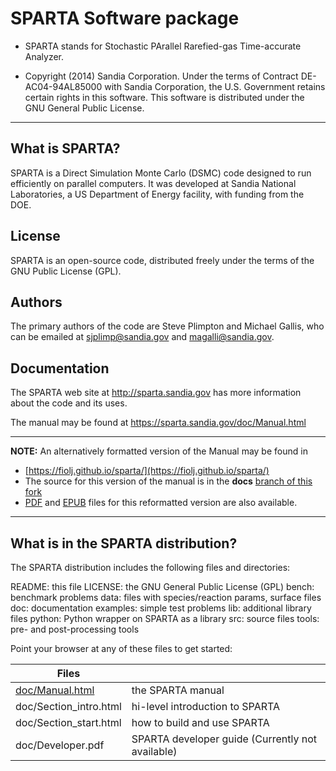 # SPARTA Software package


- SPARTA stands for Stochastic PArallel Rarefied-gas Time-accurate
Analyzer.

- Copyright (2014) Sandia Corporation.  Under the terms of Contract DE-AC04-94AL85000 with Sandia Corporation, the U.S. Government retains certain rights in this software.  This software is distributed under the GNU General Public License.

----------------------------------------------------------------------

## What is SPARTA?

SPARTA is a Direct Simulation Monte Carlo (DSMC) code designed to run
efficiently on parallel computers.  It was developed at Sandia
National Laboratories, a US Department of Energy facility, with
funding from the DOE.


## License

SPARTA is an open-source code, distributed freely
under the terms of the GNU Public License (GPL).

## Authors

The primary authors of the code are Steve Plimpton and Michael Gallis,
who can be emailed at sjplimp@sandia.gov and magalli@sandia.gov.  

## Documentation

The SPARTA web site at http://sparta.sandia.gov has more information about
the code and its uses.

The manual may be found at https://sparta.sandia.gov/doc/Manual.html

------------------------

**NOTE:** An alternatively formatted version of the Manual may be found in

  - [https://fiolj.github.io/sparta/](https://fiolj.github.io/sparta/)
  - The source for this version of the manual is in the **docs** [branch of this fork](https://github.com/fiolj/sparta/tree/docs)
  - [PDF](https://fiolj.github.io/data/sparta-manual.pdf) and [EPUB](https://fiolj.github.io/data/sparta-manual.epub) files for this reformatted version are also available.

------------------------

## What is in the SPARTA distribution?

The SPARTA distribution includes the following files and directories:


README:     			   this file
LICENSE:	    		   the GNU General Public License (GPL)
bench:                     benchmark problems
data:                      files with species/reaction params, surface files
doc:                       documentation
examples:                  simple test problems
lib:                       additional library files
python:                    Python wrapper on SPARTA as a library
src:                       source files
tools:                     pre- and post-processing tools

Point your browser at any of these files to get started:

| Files                                              |                                                  |
|----------------------------------------------------|--------------------------------------------------|
| [doc/Manual.html](https://fiolj.github.io/sparta/) | the SPARTA manual                                |
| doc/Section_intro.html                             | hi-level introduction to SPARTA                  |
| doc/Section_start.html                             | how to build and use SPARTA                      |
| doc/Developer.pdf                                  | SPARTA developer guide (Currently not available) |

